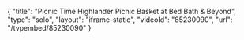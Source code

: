 {
    "title": "Picnic Time Highlander Picnic Basket at Bed Bath & Beyond",
    "type": "solo",
    "layout": "iframe-static",
    "videoId": "85230090",
    "url": "\/tvpembed\/85230090"
}